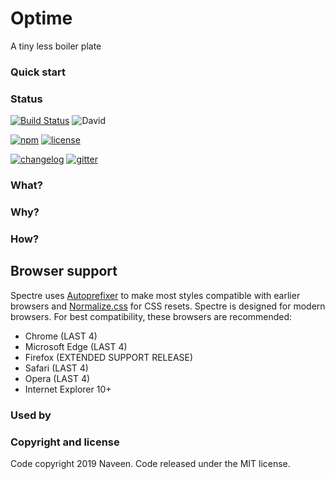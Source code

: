 # Optime
A tiny less boiler plate
### Quick start

### Status
[![Build Status](https://travis-ci.org/NaveenDA/optime.svg?branch=master)](https://travis-ci.org/NaveenDA/optime)
![David](https://img.shields.io/david/dev/naveenda/optime)

[![npm][npm-image]][npm-url] [![license][license-image]][license-url]

[![changelog][changelog-image]][changelog-url]
[![gitter][gitter-image]][gitter-url]




[changelog-image]: https://img.shields.io/badge/changelog-md-blue.svg?style=flat-square
[changelog-url]: CHANGELOG.md
[license-image]: https://img.shields.io/npm/l/optime
[license-url]: LICENSE.md
[npm-image]: https://img.shields.io/npm/v/normalize.css.svg?style=flat-square
[npm-url]: https://www.npmjs.com/package/normalize.css
[gitter-image]: https://img.shields.io/badge/chat-gitter-blue.svg?style=flat-square
[gitter-url]: https://gitter.im/necolas/normalize.css

### What?

### Why?

### How?

## Browser support
Spectre uses [Autoprefixer](https://github.com/postcss/autoprefixer) to make most styles compatible with earlier browsers and [Normalize.css](https://necolas.github.io/normalize.css/) for CSS resets. Spectre is designed for modern browsers. For best compatibility, these browsers are recommended:

- Chrome (LAST 4)
- Microsoft Edge (LAST 4)
- Firefox (EXTENDED SUPPORT RELEASE)
- Safari (LAST 4)
- Opera (LAST 4)
- Internet Explorer 10+

### Used by


### Copyright and license
Code copyright 2019 Naveen. Code released under the MIT license.
